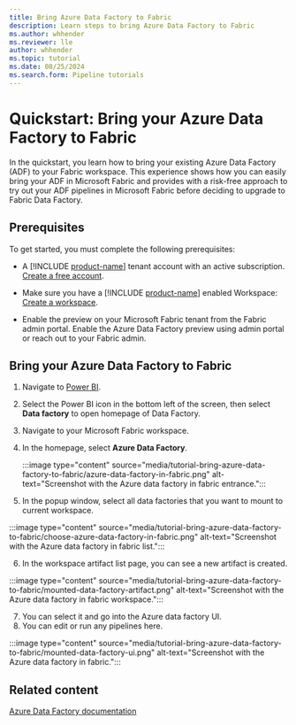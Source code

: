 ```yaml
---
title: Bring Azure Data Factory to Fabric
description: Learn steps to bring Azure Data Factory to Fabric
ms.author: whhender
ms.reviewer: lle
author: whhender
ms.topic: tutorial
ms.date: 08/25/2024
ms.search.form: Pipeline tutorials
---
```


# Quickstart: Bring your Azure Data Factory to Fabric

In the quickstart, you learn how to bring your existing Azure Data Factory (ADF) to your Fabric workspace. This experience shows how you can easily bring your ADF in Microsoft Fabric and provides with a risk-free approach to try out your ADF pipelines in Microsoft Fabric before deciding to upgrade to Fabric Data Factory.

## Prerequisites

To get started, you must complete the following prerequisites:

- A [!INCLUDE [product-name](../includes/product-name.md)] tenant account with an active subscription. [Create a free account](https://azure.microsoft.com/free/).

- Make sure you have a [!INCLUDE [product-name](../includes/product-name.md)] enabled Workspace: [Create a workspace](../fundamentals/create-workspaces.md).

- Enable the preview on your Microsoft Fabric tenant from the Fabric admin portal. Enable the Azure Data Factory preview using admin portal or reach out to your Fabric admin.

## Bring your Azure Data Factory to Fabric

1. Navigate to [Power BI](https://app.powerbi.com/).
2. Select the Power BI icon in the bottom left of the screen, then select **Data factory** to open homepage of Data Factory.
3. Navigate to your Microsoft Fabric workspace. 
4. In the homepage, select **Azure Data Factory**.

   :::image type="content" source="media/tutorial-bring-azure-data-factory-to-fabric/azure-data-factory-in-fabric.png" alt-text="Screenshot with the Azure data factory in fabric entrance.":::

5. In the popup window, select all data factories that you want to mount to current workspace. 

  :::image type="content" source="media/tutorial-bring-azure-data-factory-to-fabric/choose-azure-data-factory-in-fabric.png" alt-text="Screenshot with the Azure data factory in fabric list.":::

6. In the workspace artifact list page, you can see a new artifact is created.

:::image type="content" source="media/tutorial-bring-azure-data-factory-to-fabric/mounted-data-factory-artifact.png" alt-text="Screenshot with the Azure data factory in fabric workspace.":::

7. You can select it and go into the Azure data factory UI. 
8. You can edit or run any pipelines here.

:::image type="content" source="media/tutorial-bring-azure-data-factory-to-fabric/mounted-data-factory-ui.png" alt-text="Screenshot with the Azure data factory in fabric.":::

## Related content

[Azure Data Factory documentation](/azure/data-factory)
